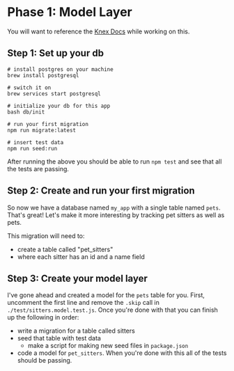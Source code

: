 # Phase 1: Model Layer

You will want to reference the [Knex Docs](https://knexjs.org/) while working on this.

## Step 1: Set up your db

```
# install postgres on your machine
brew install postgresql

# switch it on
brew services start postgresql

# initialize your db for this app
bash db/init

# run your first migration
npm run migrate:latest

# insert test data
npm run seed:run
```

After running the above you should be able to run `npm test` and see that all the tests are passing.

## Step 2: Create and run your first migration

So now we have a database named `my_app` with a single table named `pets`. That's great! Let's make it more interesting by tracking pet sitters as well as pets.

This migration will need to:

- create a table called "pet_sitters"
- where each sitter has an id and a name field

## Step 3: Create your model layer

I've gone ahead and created a model for the `pets` table for you. First, uncomment the first line and remove the `.skip` call in `./test/sitters.model.test.js`. Once you're done with that you can finish up the following in order:

- write a migration for a table called sitters
- seed that table with test data
  - make a script for making new seed files in `package.json`
- code a model for `pet_sitters`. When you're done with this all of the tests should be passing.

